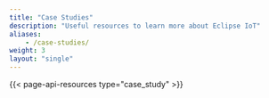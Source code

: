 ```yaml
---
title: "Case Studies"
description: "Useful resources to learn more about Eclipse IoT"
aliases:
    - /case-studies/
weight: 3
layout: "single"
---
```


{{< page-api-resources type="case_study" >}}

